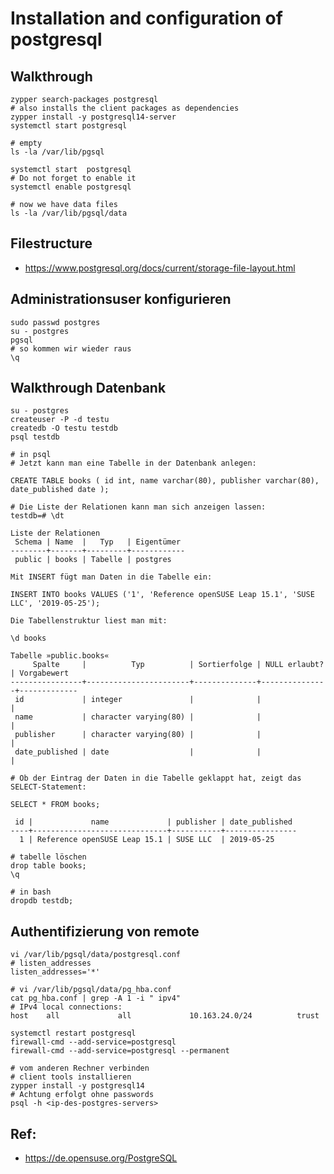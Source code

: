 # Installation and configuration of postgresql

## Walkthrough 

```
zypper search-packages postgresql 
# also installs the client packages as dependencies 
zypper install -y postgresql14-server 
systemctl start postgresql

# empty
ls -la /var/lib/pgsql

systemctl start  postgresql
# Do not forget to enable it 
systemctl enable postgresql 

# now we have data files 
ls -la /var/lib/pgsql/data

```

## Filestructure 

 * https://www.postgresql.org/docs/current/storage-file-layout.html

## Administrationsuser konfigurieren 

```
sudo passwd postgres 
su - postgres
pgsql
# so kommen wir wieder raus 
\q

```

## Walkthrough Datenbank 

```
su - postgres 
createuser -P -d testu
createdb -O testu testdb
psql testdb
```

```
# in psql 
# Jetzt kann man eine Tabelle in der Datenbank anlegen:
```

```
CREATE TABLE books ( id int, name varchar(80), publisher varchar(80), date_published date );
```

```
# Die Liste der Relationen kann man sich anzeigen lassen:
testdb=# \dt
```

```
Liste der Relationen
 Schema | Name  |   Typ   | Eigentümer 
--------+-------+---------+------------
 public | books | Tabelle | postgres
```

```
Mit INSERT fügt man Daten in die Tabelle ein:
```

```
INSERT INTO books VALUES ('1', 'Reference openSUSE Leap 15.1', 'SUSE LLC', '2019-05-25');
```

```
Die Tabellenstruktur liest man mit:
```

```
\d books
```   
   
```   
Tabelle »public.books«
     Spalte     |          Typ          | Sortierfolge | NULL erlaubt? | Vorgabewert 
----------------+-----------------------+--------------+---------------+-------------
 id             | integer               |              |               | 
 name           | character varying(80) |              |               | 
 publisher      | character varying(80) |              |               | 
 date_published | date                  |              |               | 
``` 

```
# Ob der Eintrag der Daten in die Tabelle geklappt hat, zeigt das SELECT-Statement:
```

```
SELECT * FROM books;
```
 
``` 
 id |             name             | publisher | date_published 
----+------------------------------+-----------+----------------
  1 | Reference openSUSE Leap 15.1 | SUSE LLC  | 2019-05-25

```

```
# tabelle löschen 
drop table books;
\q
```

```
# in bash
dropdb testdb; 
```

## Authentifizierung von remote 

```
vi /var/lib/pgsql/data/postgresql.conf
# listen_addresses
listen_addresses='*'
```

```
# vi /var/lib/pgsql/data/pg_hba.conf
cat pg_hba.conf | grep -A 1 -i " ipv4"
# IPv4 local connections:
host    all             all             10.163.24.0/24          trust
```

```
systemctl restart postgresql 
firewall-cmd --add-service=postgresql 
firewall-cmd --add-service=postgresql --permanent 
```

```
# vom anderen Rechner verbinden 
# client tools installieren 
zypper install -y postgresql14
# Achtung erfolgt ohne passwords 
psql -h <ip-des-postgres-servers>
```

## Ref:
  
  * https://de.opensuse.org/PostgreSQL

